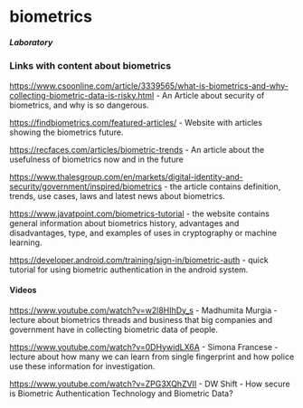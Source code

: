 # biometrics

##### Laboratory



### Links with content about biometrics

https://www.csoonline.com/article/3339565/what-is-biometrics-and-why-collecting-biometric-data-is-risky.html - An Article about security of biometrics, and why is so dangerous.


https://findbiometrics.com/featured-articles/ - Website with articles showing the biometrics future.


https://recfaces.com/articles/biometric-trends - An article about the usefulness of biometrics now and in the future 



https://www.thalesgroup.com/en/markets/digital-identity-and-security/government/inspired/biometrics - the article contains definition, trends, use cases, laws and latest news about biometrics.

https://www.javatpoint.com/biometrics-tutorial - the website contains general information about biometrics history, advantages and disadvantages, type, and examples of uses in cryptography or machine learning.

https://developer.android.com/training/sign-in/biometric-auth - quick tutorial for using biometric authentication in the android system.


#### Videos
https://www.youtube.com/watch?v=w2l8HIhDy_s - Madhumita Murgia - lecture about biometrics threads and business that big companies and government have in collecting biometric data of people.

https://www.youtube.com/watch?v=0DHywidLX6A - Simona Francese - lecture about how many we can learn from single fingerprint and how police use these information for investigation.

https://www.youtube.com/watch?v=ZPG3XQhZVII -  DW Shift - How secure is Biometric Authentication Technology and Biometric Data?
